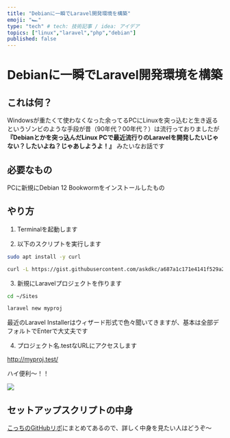 ```yaml
---
title: "Debianに一瞬でLaravel開発環境を構築"
emoji: "🏎️"
type: "tech" # tech: 技術記事 / idea: アイデア
topics: ["linux","laravel","php","debian"]
published: false
---
```

# Debianに一瞬でLaravel開発環境を構築
## これは何？
Windowsが重たくて使わなくなった余ってるPCにLinuxを突っ込むと生き返るというゾンビのような手段が昔（90年代？00年代？）は流行っておりましたが **『Debianとかを突っ込んだLinux PCで最近流行りのLaravelを開発したいじゃない？したいよね？じゃあしようよ！』** みたいなお話です

## 必要なもの
PCに新規にDebian 12 Bookwormをインストールしたもの

## やり方
1. Terminalを起動します

2. 以下のスクリプトを実行します

```bash
sudo apt install -y curl

curl -L https://gist.githubusercontent.com/askdkc/a687a1c171e4141f529a26704f1dd5cc/raw/6ed03303e88f1d5f55bd406668c5e648b93ba3c5/deb12laravel-setup.sh | bash
```

3. 新規にLaravelプロジェクトを作ります
```bash
cd ~/Sites

laravel new myproj
```
最近のLaravel Installerはウィザード形式で色々聞いてきますが、基本は全部デフォルトでEnterで大丈夫です

4. プロジェクト名.testなURLにアクセスします

http://myproj.test/

ハイ便利〜！！

![](https://storage.googleapis.com/zenn-user-upload/a4a5cff9e988-20231202.png)

## セットアップスクリプトの中身

[こっちのGitHubリポ](https://github.com/askdkc/debian12-laravel-setup)にまとめてあるので、詳しく中身を見たい人はどうぞ〜